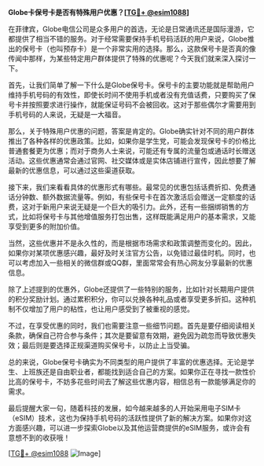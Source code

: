 **Globe卡保号卡是否有特殊用户优惠？[[TG💪+ @esim1088](https://t.me/s/esim1088)]**

在菲律宾，Globe电信公司是众多用户的首选，无论是日常通讯还是国际漫游，它都提供了相当不错的服务。对于经常需要保持手机号码活跃的用户来说，Globe推出的保号卡（也叫预存卡）是一个非常实用的选择。那么，这款保号卡是否真的像传闻中那样，为某些特定用户群体提供了特殊的优惠呢？今天我们就来深入探讨一下。

首先，让我们简单了解一下什么是Globe保号卡。保号卡的主要功能就是帮助用户维持手机号码的有效性，即使长时间不使用手机或者没有充值话费，只要购买了保号卡并按照要求进行操作，就能保证号码不会被回收。这对于那些偶尔才需要用到手机号码的人来说，无疑是一大福音。

那么，关于特殊用户优惠的问题，答案是肯定的。Globe确实针对不同的用户群体推出了各种各样的优惠政策。比如，如果你是学生党，可能会发现保号卡的价格比普通套餐更为优惠；而对于商务人士来说，可能还有专属的流量包或通话时长赠送活动。这些优惠通常会通过官网、社交媒体或是实体店铺进行宣传，因此想要了解最新的优惠信息，可以通过这些渠道获取。

接下来，我们来看看具体的优惠形式有哪些。最常见的优惠包括话费折扣、免费通话分钟数、额外数据流量等。例如，有些保号卡在首次激活后会赠送一定额度的话费，这对于新用户来说无疑是一个巨大的吸引力。此外，还有一些捆绑销售的方式，比如将保号卡与其他增值服务打包出售，这样既能满足用户的基本需求，又能享受到更多的附加价值。

当然，这些优惠并不是永久性的，而是根据市场需求和政策调整而变化的。因此，如果你对某项优惠感兴趣，最好及时关注官方公告，以免错过最佳时机。同时，也可以考虑加入一些相关的微信群或QQ群，里面常常会有热心网友分享最新的优惠信息。

除了上述提到的优惠外，Globe还提供了一些特别的服务，比如针对长期用户提供的积分奖励计划。通过累积积分，你可以兑换各种礼品或者享受更多折扣。这种机制不仅增加了用户的粘性，也让用户感受到了被重视的感觉。

不过，在享受优惠的同时，我们也需要注意一些细节问题。首先是要仔细阅读相关条款，确保自己符合参与条件；其次是要留意有效期，避免因为疏忽而导致优惠失效；最后则是要选择正规渠道购买保号卡，以防止上当受骗。

总的来说，Globe保号卡确实为不同类型的用户提供了丰富的优惠选择。无论是学生、上班族还是自由职业者，都能找到适合自己的方案。如果你正在寻找一款性价比高的保号卡，不妨多花些时间去了解这些优惠内容，相信总有一款能够满足你的需求。

最后提醒大家一句，随着科技的发展，如今越来越多的人开始采用电子SIM卡（eSIM）技术，这也为保持手机号码的活跃性提供了新的解决方案。如果你对这方面感兴趣，可以进一步探索Globe以及其他运营商提供的eSIM服务，或许会有意想不到的收获哦！

[[TG💪+ @esim1088](https://t.me/s/esim1088) ![Image](https://i.postimg.cc/4NQfJmqS/Snipaste-2025-05-13-00-14-12.png)]